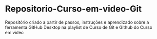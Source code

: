 # Repositorio-Curso-em-video-Git
 Repositório criado a partir de passos, instruções e aprendizado sobre a ferramenta GitHub Desktop na playlist de Curso de Git e Github do Curso em video

